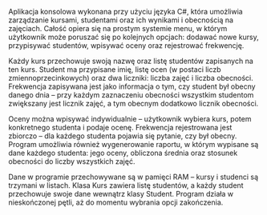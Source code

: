 Aplikacja konsolowa wykonana przy użyciu języka C#, która umożliwia zarządzanie kursami, studentami oraz ich wynikami i obecnością na zajęciach. Całość opiera się na prostym systemie menu, w którym użytkownik może poruszać się po kolejnych opcjach: dodawać nowe kursy, przypisywać studentów, wpisywać oceny oraz rejestrować frekwencję.

Każdy kurs przechowuje swoją nazwę oraz listę studentów zapisanych na ten kurs. Student ma przypisane imię, listę ocen (w postaci liczb zmiennoprzecinkowych) oraz dwa liczniki: liczba zajęć i liczba obecności. Frekwencja zapisywana jest jako informacja o tym, czy student był obecny danego dnia – przy każdym zaznaczeniu obecności wszystkim studentom zwiększany jest licznik zajęć, a tym obecnym dodatkowo licznik obecności.

Oceny można wpisywać indywidualnie – użytkownik wybiera kurs, potem konkretnego studenta i podaje ocenę. Frekwencja rejestrowana jest zbiorczo – dla każdego studenta pojawia się pytanie, czy był obecny. Program umożliwia również wygenerowanie raportu, w którym wypisane są dane każdego studenta: jego oceny, obliczona średnia oraz stosunek obecności do liczby wszystkich zajęć.

Dane w programie przechowywane są w pamięci RAM – kursy i studenci są trzymani w listach. Klasa Kurs zawiera listę studentów, a każdy student przechowuje swoje dane wewnątrz klasy Student. Program działa w nieskończonej pętli, aż do momentu wybrania opcji zakończenia.
